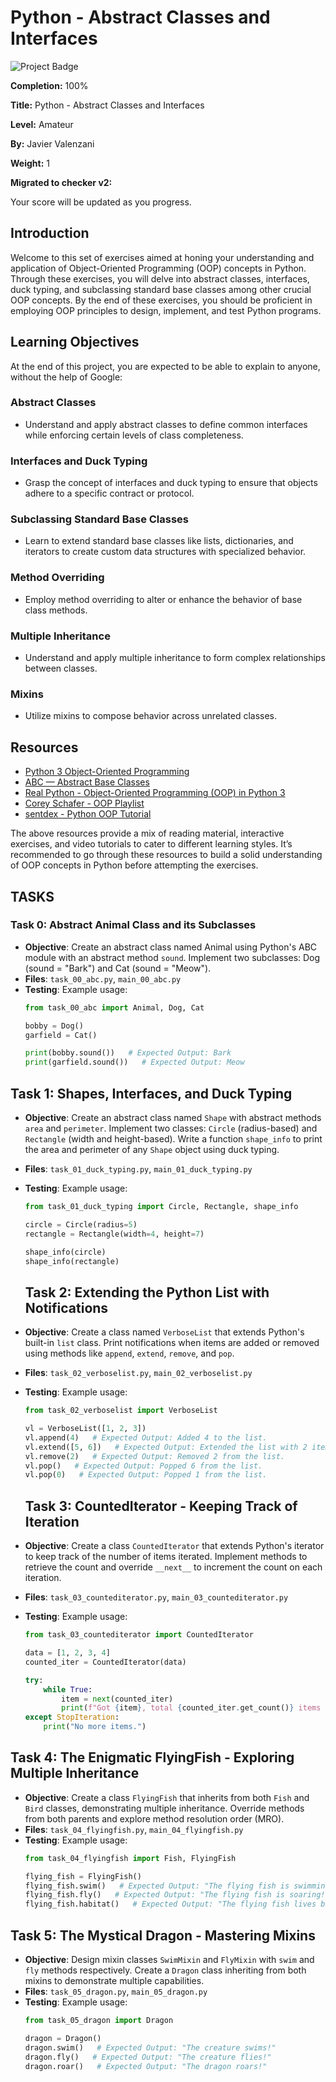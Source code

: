 # Python - Abstract Classes and Interfaces

![Project Badge](badge-url)

**Completion:** 100%

**Title:** Python - Abstract Classes and Interfaces

**Level:** Amateur

**By:** Javier Valenzani

**Weight:** 1

**Migrated to checker v2:** 

Your score will be updated as you progress.

## Introduction

Welcome to this set of exercises aimed at honing your understanding and application of Object-Oriented Programming (OOP) concepts in Python. Through these exercises, you will delve into abstract classes, interfaces, duck typing, and subclassing standard base classes among other crucial OOP concepts. By the end of these exercises, you should be proficient in employing OOP principles to design, implement, and test Python programs.

## Learning Objectives

At the end of this project, you are expected to be able to explain to anyone, without the help of Google:

### Abstract Classes

- Understand and apply abstract classes to define common interfaces while enforcing certain levels of class completeness.

### Interfaces and Duck Typing

- Grasp the concept of interfaces and duck typing to ensure that objects adhere to a specific contract or protocol.

### Subclassing Standard Base Classes

- Learn to extend standard base classes like lists, dictionaries, and iterators to create custom data structures with specialized behavior.

### Method Overriding

- Employ method overriding to alter or enhance the behavior of base class methods.

### Multiple Inheritance

- Understand and apply multiple inheritance to form complex relationships between classes.

### Mixins

- Utilize mixins to compose behavior across unrelated classes.

## Resources

- [Python 3 Object-Oriented Programming](https://example.com)
- [ABC — Abstract Base Classes](https://example.com)
- [Real Python - Object-Oriented Programming (OOP) in Python 3](https://example.com)
- [Corey Schafer - OOP Playlist](https://example.com)
- [sentdex - Python OOP Tutorial](https://example.com)

The above resources provide a mix of reading material, interactive exercises, and video tutorials to cater to different learning styles. It’s recommended to go through these resources to build a solid understanding of OOP concepts in Python before attempting the exercises.

## TASKS

### Task 0: Abstract Animal Class and its Subclasses

- **Objective**: Create an abstract class named Animal using Python's ABC module with an abstract method `sound`. Implement two subclasses: Dog (sound = "Bark") and Cat (sound = "Meow").
- **Files**: `task_00_abc.py`, `main_00_abc.py`
- **Testing**: Example usage:
  ```python
  from task_00_abc import Animal, Dog, Cat

  bobby = Dog()
  garfield = Cat()

  print(bobby.sound())   # Expected Output: Bark
  print(garfield.sound())   # Expected Output: Meow
  ```
## Task 1: Shapes, Interfaces, and Duck Typing

- **Objective**: Create an abstract class named `Shape` with abstract methods `area` and `perimeter`. Implement two classes: `Circle` (radius-based) and `Rectangle` (width and height-based). Write a function `shape_info` to print the area and perimeter of any `Shape` object using duck typing.
- **Files**: `task_01_duck_typing.py`, `main_01_duck_typing.py`
- **Testing**: Example usage:
  ```python
  from task_01_duck_typing import Circle, Rectangle, shape_info

  circle = Circle(radius=5)
  rectangle = Rectangle(width=4, height=7)

  shape_info(circle)
  shape_info(rectangle)
  ```
  ## Task 2: Extending the Python List with Notifications

- **Objective**: Create a class named `VerboseList` that extends Python's built-in `list` class. Print notifications when items are added or removed using methods like `append`, `extend`, `remove`, and `pop`.
- **Files**: `task_02_verboselist.py`, `main_02_verboselist.py`
- **Testing**: Example usage:
  ```python
  from task_02_verboselist import VerboseList

  vl = VerboseList([1, 2, 3])
  vl.append(4)   # Expected Output: Added 4 to the list.
  vl.extend([5, 6])   # Expected Output: Extended the list with 2 items.
  vl.remove(2)   # Expected Output: Removed 2 from the list.
  vl.pop()   # Expected Output: Popped 6 from the list.
  vl.pop(0)   # Expected Output: Popped 1 from the list.
  ```
  ## Task 3: CountedIterator - Keeping Track of Iteration

- **Objective**: Create a class `CountedIterator` that extends Python's iterator to keep track of the number of items iterated. Implement methods to retrieve the count and override `__next__` to increment the count on each iteration.
- **Files**: `task_03_countediterator.py`, `main_03_countediterator.py`
- **Testing**: Example usage:
  ```python
  from task_03_countediterator import CountedIterator

  data = [1, 2, 3, 4]
  counted_iter = CountedIterator(data)

  try:
      while True:
          item = next(counted_iter)
          print(f"Got {item}, total {counted_iter.get_count()} items iterated.")
  except StopIteration:
      print("No more items.")
	```

## Task 4: The Enigmatic FlyingFish - Exploring Multiple Inheritance

- **Objective**: Create a class `FlyingFish` that inherits from both `Fish` and `Bird` classes, demonstrating multiple inheritance. Override methods from both parents and explore method resolution order (MRO).
- **Files**: `task_04_flyingfish.py`, `main_04_flyingfish.py`
- **Testing**: Example usage:
  ```python
  from task_04_flyingfish import Fish, FlyingFish

  flying_fish = FlyingFish()
  flying_fish.swim()   # Expected Output: "The flying fish is swimming!"
  flying_fish.fly()   # Expected Output: "The flying fish is soaring!"
  flying_fish.habitat()   # Expected Output: "The flying fish lives both in water and the sky!"
	```
## Task 5: The Mystical Dragon - Mastering Mixins

- **Objective**: Design mixin classes `SwimMixin` and `FlyMixin` with `swim` and `fly` methods respectively. Create a `Dragon` class inheriting from both mixins to demonstrate multiple capabilities.
- **Files**: `task_05_dragon.py`, `main_05_dragon.py`
- **Testing**: Example usage:
  ```python
  from task_05_dragon import Dragon

  dragon = Dragon()
  dragon.swim()   # Expected Output: "The creature swims!"
  dragon.fly()   # Expected Output: "The creature flies!"
  dragon.roar()   # Expected Output: "The dragon roars!"
	```